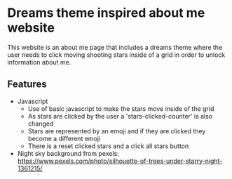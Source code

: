 # Dreams theme inspired about me website
This website is an about me page that includes a dreams theme where the user 
needs to click moving shooting stars inside of a grid in order to unlock
information about me.

## Features
* Javascript 
  * Use of basic javascript to make the stars move inside of the grid
  * As stars are clicked by the user a 'stars-clicked-counter' is also changed
  * Stars are represented by an emoji and if they are clicked they become a different emoji
  * There is a reset clicked stars and a click all stars button
* Night sky background from pexels: https://www.pexels.com/photo/silhouette-of-trees-under-starry-night-1361215/
